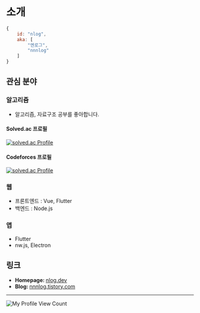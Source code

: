 # 소개
```js
{
	id: "nlog",
	aka: [
		"엔로그",
		"nnnlog"
	]
}
```


## 관심 분야

### 알고리즘
* 알고리즘, 자료구조 공부를 좋아합니다.
#### Solved.ac 프로필
[![solved.ac Profile](http://mazassumnida.wtf/api/generate_badge?boj=chansol)](https://solved.ac/profile/chansol)
#### Codeforces 프로필
[![solved.ac Profile](https://cf.leed.at/?id=nlog)](https://codeforces.com/profile/nlog)

### 웹
* 프론트엔드 : Vue, Flutter
* 백엔드 : Node.js
  
### 앱
 * Flutter
 * nw.js, Electron

## 링크
* <b>Homepage: </b> [nlog.dev](https://nlog.dev/)
* <b>Blog: </b> [nnnlog.tistory.com](http://nnnlog.tistory.com/)

---
![My Profile View Count](https://komarev.com/ghpvc/?username=nnnlog&style=flat-square&color=grey) 
